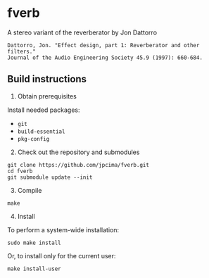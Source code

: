 # fverb

A stereo variant of the reverberator by Jon Dattorro

```
Dattorro, Jon. "Effect design, part 1: Reverberator and other filters."
Journal of the Audio Engineering Society 45.9 (1997): 660-684.
```

## Build instructions

1. Obtain prerequisites

Install needed packages:

- `git`
- `build-essential`
- `pkg-config`

2. Check out the repository and submodules

```
git clone https://github.com/jpcima/fverb.git
cd fverb
git submodule update --init
```

3. Compile

```
make
```

4. Install

To perform a system-wide installation:
```
sudo make install
```

Or, to install only for the current user:
```
make install-user
```
